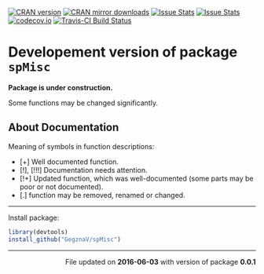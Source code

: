 <!-- README.md is generated from README.Rmd. Please edit that file -->
[![CRAN version](http://www.r-pkg.org/badges/version/spMisc)](http://cran.rstudio.com/web/packages/spMisc/index.html) [![CRAN mirror downloads](http://cranlogs.r-pkg.org/badges/spMisc)](http://cran.rstudio.com/web/packages/spMisc/index.html) [![Issue Stats](http://issuestats.com/github/GegznaV/spMisc/badge/pr?style=flat)](http://issuestats.com/github/GegznaV/spMisc) [![Issue Stats](http://issuestats.com/github/GegznaV/spMisc/badge/issue?style=flat)](http://issuestats.com/github/GegznaV/spMisc) [![codecov.io](https://codecov.io/github/GegznaV/spMisc/coverage.svg?branch=master)](https://codecov.io/github/GegznaV/spMisc?branch=master) [![Travis-CI Build Status](https://travis-ci.org/GegznaV/spMisc.png?branch=master)](https://travis-ci.org/GegznaV/spMisc)

Developement version of package `spMisc`
========================================

**Package is under construction.**

Some functions may be changed significantly.

About Documentation
-------------------

Meaning of symbols in function descriptions:

-   \[+\] Well documented function.
-   \[!\], \[!!!\] Documentation needs attention.
-   \[!+\] Updated function, which was well-documented (some parts may be poor or not documented).
-   \[.\] function may be removed, renamed or changed.

------------------------------------------------------------------------

Install package:

``` r
library(devtools)
install_github("GegznaV/spMisc")
```

------------------------------------------------------------------------

<p align="right">
File updated on <b>2016-06-03</b> with version of package <b>0.0.1</b>
</p>
